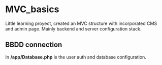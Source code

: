 # MVC_basics

Little learning proyect, created an MVC structure with incorporated CMS and admin page. Mainly backend and server configuration stack.

## BBDD connection
In **/app/Database.php** is the user auth and database configuration.
